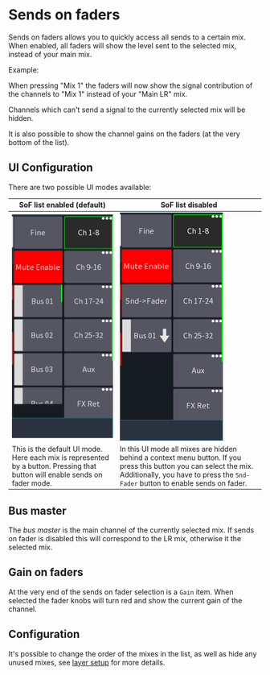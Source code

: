 # Sends on faders

Sends on faders allows you to quickly access all sends to a certain mix.
When enabled, all faders will show the level sent to the selected mix, instead of your main mix.

Example:

When pressing "Mix 1" the faders will now show the signal contribution of the channels to "Mix 1" instead of your "Main
LR" mix.

Channels which can't send a signal to the currently selected mix will be hidden.

It is also possible to show the channel gains on the faders (at the very bottom of the list).

## UI Configuration

There are two possible UI modes available:

| SoF list enabled (default)                                                                                                    | SoF list disabled                                                                                                                                                                                     |
|-------------------------------------------------------------------------------------------------------------------------------|-------------------------------------------------------------------------------------------------------------------------------------------------------------------------------------------------------|
| ![Sidebar](img/generated/sidebar-soflist-screenshot.png)                                                                      | ![Sidebar](img/generated/sidebar-screenshot.png)                                                                                                                                                      |
| This is the default UI mode. Here each mix is represented by a button.  Pressing that button will enable sends on fader mode. | In this UI mode all mixes are hidden behind a context menu button. If you press this button you can select the mix.  Additionally, you have to press the `Snd-Fader` button to enable sends on fader. |

## Bus master

The *bus master* is the main channel of the currently selected mix.
If sends on fader is disabled this will correspond to the LR mix, otherwise it the selected mix.

## Gain on faders

At the very end of the sends on fader selection is a `Gain` item. When selected the fader knobs will turn red
and show the current gain of the channel.

## Configuration

It's possible to change the order of the mixes in the list, as well as hide any unused mixes,
see [layer setup](layers.md) for more details.
